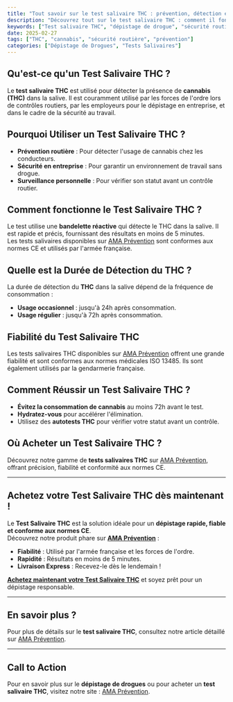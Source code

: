 ```yaml
---
title: "Tout savoir sur le test salivaire THC : prévention, détection et solutions responsables"
description: "Découvrez tout sur le test salivaire THC : comment il fonctionne, sa durée de détection, sa fiabilité et les solutions pour un dépistage responsable."
keywords: ["Test salivaire THC", "dépistage de drogue", "sécurité routière", "cannabis", "prévention THC"]
date: 2025-02-27
tags: ["THC", "cannabis", "sécurité routière", "prévention"]
categories: ["Dépistage de Drogues", "Tests Salivaires"]
---
```


## Qu'est-ce qu'un Test Salivaire THC ?

Le **test salivaire THC** est utilisé pour détecter la présence de **cannabis (THC)** dans la salive. Il est couramment utilisé par les forces de l'ordre lors de contrôles routiers, par les employeurs pour le dépistage en entreprise, et dans le cadre de la sécurité au travail.

## Pourquoi Utiliser un Test Salivaire THC ?

- **Prévention routière** : Pour détecter l'usage de cannabis chez les conducteurs.
- **Sécurité en entreprise** : Pour garantir un environnement de travail sans drogue.
- **Surveillance personnelle** : Pour vérifier son statut avant un contrôle routier.

## Comment fonctionne le Test Salivaire THC ?

Le test utilise une **bandelette réactive** qui détecte le THC dans la salive. Il est rapide et précis, fournissant des résultats en moins de 5 minutes.  
Les tests salivaires disponibles sur [AMA Prévention](https://ama-prevention.fr/products/test-salivaire-thc) sont conformes aux normes CE et utilisés par l'armée française.

## Quelle est la Durée de Détection du THC ?

La durée de détection du **THC** dans la salive dépend de la fréquence de consommation :
- **Usage occasionnel** : jusqu'à 24h après consommation.
- **Usage régulier** : jusqu'à 72h après consommation.

## Fiabilité du Test Salivaire THC

Les tests salivaires THC disponibles sur [AMA Prévention](https://ama-prevention.fr/products/test-salivaire-thc) offrent une grande fiabilité et sont conformes aux normes médicales ISO 13485. Ils sont également utilisés par la gendarmerie française.

## Comment Réussir un Test Salivaire THC ?

- **Évitez la consommation de cannabis** au moins 72h avant le test.
- **Hydratez-vous** pour accélérer l'élimination.
- Utilisez des **autotests THC** pour vérifier votre statut avant un contrôle.

## Où Acheter un Test Salivaire THC ?

Découvrez notre gamme de **tests salivaires THC** sur [AMA Prévention](https://ama-prevention.fr/products/test-salivaire-thc), offrant précision, fiabilité et conformité aux normes CE.

---

## **Achetez votre Test Salivaire THC dès maintenant !**  
Le **Test Salivaire THC** est la solution idéale pour un **dépistage rapide, fiable et conforme aux normes CE**.  
Découvrez notre produit phare sur **[AMA Prévention](https://ama-prevention.fr/products/test-salivaire-thc)** :  
- **Fiabilité** : Utilisé par l'armée française et les forces de l'ordre.  
- **Rapidité** : Résultats en moins de 5 minutes.  
- **Livraison Express** : Recevez-le dès le lendemain !  

**[Achetez maintenant votre Test Salivaire THC](https://ama-prevention.fr/products/test-salivaire-thc)** et soyez prêt pour un dépistage responsable.  

---

## **En savoir plus ?**  
Pour plus de détails sur le **test salivaire THC**, consultez notre article détaillé sur [AMA Prévention](https://ama-prevention.fr/blogs/conseils-pratiques/tout-savoir-sur-le-test-salivaire-thc-prevention-detection-et-solutions-responsables).

---

## **Call to Action**  
Pour en savoir plus sur le **dépistage de drogues** ou pour acheter un **test salivaire THC**, visitez notre site : [AMA Prévention](https://ama-prevention.fr).

